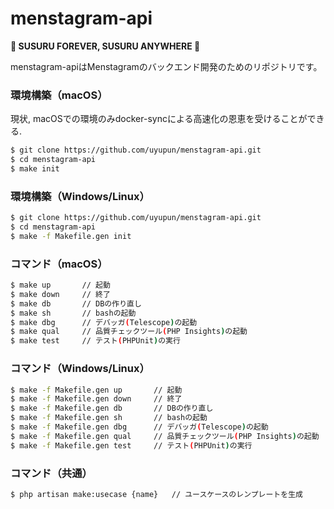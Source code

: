 # menstagram-api

**🍜 SUSURU FOREVER, SUSURU ANYWHERE 🍜**

menstagram-apiはMenstagramのバックエンド開発のためのリポジトリです。

### 環境構築（macOS）
現状, macOSでの環境のみdocker-syncによる高速化の恩恵を受けることができる.

```bash
$ git clone https://github.com/uyupun/menstagram-api.git
$ cd menstagram-api
$ make init
```

### 環境構築（Windows/Linux）

```bash
$ git clone https://github.com/uyupun/menstagram-api.git
$ cd menstagram-api
$ make -f Makefile.gen init
```

### コマンド（macOS）

```bash
$ make up       // 起動
$ make down     // 終了
$ make db       // DBの作り直し
$ make sh       // bashの起動
$ make dbg      // デバッガ(Telescope)の起動
$ make qual     // 品質チェックツール(PHP Insights)の起動
$ make test     // テスト(PHPUnit)の実行
```

### コマンド（Windows/Linux）

```bash
$ make -f Makefile.gen up       // 起動
$ make -f Makefile.gen down     // 終了
$ make -f Makefile.gen db       // DBの作り直し
$ make -f Makefile.gen sh       // bashの起動
$ make -f Makefile.gen dbg      // デバッガ(Telescope)の起動
$ make -f Makefile.gen qual     // 品質チェックツール(PHP Insights)の起動
$ make -f Makefile.gen test     // テスト(PHPUnit)の実行
```

### コマンド（共通）

```bash
$ php artisan make:usecase {name}   // ユースケースのレンプレートを生成
```